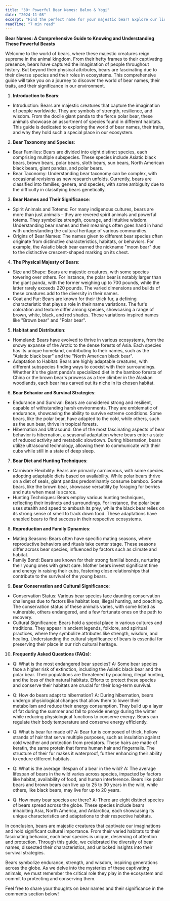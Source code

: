 ```yaml
---
title: "30+ Powerful Bear Names: Baloo & Yogi"
date: "2024-11-08"
excerpt: "Find the perfect name for your majestic bear! Explore our list of 30+ powerful and unique bear names, inspired by their strength and size."
readTime: "7 min read"
---
```


**Bear Names: A Comprehensive Guide to Knowing and Understanding These Powerful Beasts**

Welcome to the world of bears, where these majestic creatures reign supreme in the animal kingdom. From their hefty frames to their captivating presence, bears have captured the imagination of people throughout history. But beyond their physical attributes, bears are fascinating due to their diverse species and their roles in ecosystems. This comprehensive guide will take you on a journey to discover the world of bear names, their traits, and their significance in our environment.

1. **Introduction to Bears**:
- Introduction: Bears are majestic creatures that capture the imagination of people worldwide. They are symbols of strength, resilience, and wisdom. From the docile giant panda to the fierce polar bear, these animals showcase an assortment of species found in different habitats. This guide is dedicated to exploring the world of bear names, their traits, and why they hold such a special place in our ecosystem.

2. **Bear Taxonomy and Species**:
- Bear Families: Bears are divided into eight distinct species, each comprising multiple subspecies. These species include Asiatic black bears, brown bears, polar bears, sloth bears, sun bears, North American black bears, giant pandas, and polar bears.
- Bear Taxonomy: Understanding bear taxonomy can be complex, with occasional revisions as new research unfolds. Currently, bears are classified into families, genera, and species, with some ambiguity due to the difficulty in classifying bears genetically.

3. **Bear Names and Their Significance**:
- Spirit Animals and Totems: For many indigenous cultures, bears are more than just animals – they are revered spirit animals and powerful totems. They symbolize strength, courage, and intuitive wisdom. Understanding bear names and their meanings often goes hand in hand with understanding the cultural heritage of various communities.
- Origins of Bear Names: The names given to different bear species often originate from distinctive characteristics, habitats, or behaviors. For example, the Asiatic black bear earned the nickname "moon bear" due to the distinctive crescent-shaped marking on its chest.

4. **The Physical Majesty of Bears**:
- Size and Shape: Bears are majestic creatures, with some species towering over others. For instance, the polar bear is notably larger than the giant panda, with the former weighing up to 700 pounds, while the latter rarely exceeds 220 pounds. The varied dimensions and builds of these creatures add to the diversity in their names.
- Coat and Fur: Bears are known for their thick fur, a defining characteristic that plays a role in their name variations. The fur's coloration and texture differ among species, showcasing a range of brown, white, black, and red shades. These variations inspired names like "Brown bear" and "Polar bear". 

5. **Habitat and Distribution**:
- Homeland: Bears have evolved to thrive in various ecosystems, from the snowy expanse of the Arctic to the dense forests of Asia. Each species has its unique homeland, contributing to their names, such as the "Asiatic black bear" and the "North American black bear".
- Adaptation to Habitat: Bears are highly adaptable creatures, with different subspecies finding ways to coexist with their surroundings. Whether it's the giant panda's specialized diet in the bamboo forests of China or the brown bear's prowess as a tree climber in the Alaskan woodlands, each bear has carved out its niche in its chosen habitat.

6. **Bear Behavior and Survival Strategies**:
- Endurance and Survival: Bears are considered strong and resilient, capable of withstanding harsh environments. They are emblematic of endurance, showcasing the ability to survive extreme conditions. Some bears, like the polar bear, have adapted to the cold, while others, such as the sun bear, thrive in tropical forests.
- Hibernation and Ultrasound: One of the most fascinating aspects of bear behavior is hibernation, a seasonal adaptation where bears enter a state of reduced activity and metabolic slowdown. During hibernation, bears utilize ultrasound technology, allowing them to communicate with their cubs while still in a state of deep sleep.

7. **Bear Diet and Hunting Techniques**:
- Carnivore Flexibility: Bears are primarily carnivorous, with some species adopting adaptable diets based on availability. While polar bears thrive on a diet of seals, giant pandas predominantly consume bamboo. Some bears, like the brown bear, showcase versatility by foraging for berries and nuts when meat is scarce.
- Hunting Techniques: Bears employ various hunting techniques, reflecting their instincts and surroundings. For instance, the polar bear uses stealth and speed to ambush its prey, while the black bear relies on its strong sense of smell to track down food. These adaptations have enabled bears to find success in their respective ecosystems.

8. **Reproduction and Family Dynamics**:
- Mating Seasons: Bears often have specific mating seasons, where reproductive behaviors and rituals take center stage. These seasons differ across bear species, influenced by factors such as climate and habitat.
- Family Bond: Bears are known for their strong familial bonds, nurturing their young ones with great care. Mother bears invest significant time and energy in raising their cubs, fostering close relationships that contribute to the survival of the young bears.

9. **Bear Conservation and Cultural Significance**:
- Conservation Status: Various bear species face daunting conservation challenges due to factors like habitat loss, illegal hunting, and poaching. The conservation status of these animals varies, with some listed as vulnerable, others endangered, and a few fortunate ones on the path to recovery.
- Cultural Significance: Bears hold a special place in various cultures and traditions. They appear in ancient legends, folklore, and spiritual practices, where they symbolize attributes like strength, wisdom, and healing. Understanding the cultural significance of bears is essential for preserving their place in our rich cultural heritage.

10. **Frequently Asked Questions (FAQs)**:
-  Q: What is the most endangered bear species? 
 A:  Some bear species face a higher risk of extinction, including the Asiatic black bear and the polar bear. Their populations are threatened by poaching, illegal hunting, and the loss of their natural habitats. Efforts to protect these species and conserve their habitats are crucial for their long-term survival. 

- Q: How do bears adapt to hibernation? 
 A: During hibernation, bears undergo physiological changes that allow them to lower their metabolism and reduce their energy consumption. They build up a layer of fat during the summer and fall to provide energy during the winter while reducing physiological functions to conserve energy. Bears can regulate their body temperature and conserve energy efficiently. 

- Q: What is bear fur made of? 
 A: Bear fur is composed of thick, hollow strands of hair that serve multiple purposes, such as insulation against cold weather and protection from predators. These hairs are made of keratin, the same protein that forms human hair and fingernails. The structure of their fur makes it waterproof, further enhancing their ability to endure different habitats. 

- Q: What is the average lifespan of a bear in the wild? 
 A: The average lifespan of bears in the wild varies across species, impacted by factors like habitat, availability of food, and human interference. Bears like polar bears and brown bears can live up to 25 to 30 years in the wild, while others, like black bears, may live for up to 20 years. 

- Q: How many bear species are there? 
 A: There are eight distinct species of bears spread across the globe. These species include bears inhabiting Asia, North America, and Antarctica, each showcasing its unique characteristics and adaptations to their respective habitats. 

In conclusion, bears are majestic creatures that captivate our imaginations and hold significant cultural importance. From their varied habitats to their fascinating behavior, each bear species is unique, deserving of attention and protection. Through this guide, we celebrated the diversity of bear names, dissected their characteristics, and unlocked insights into their survival strategies. 

Bears symbolize endurance, strength, and wisdom, inspiring generations across the globe. As we delve into the mysteries of these captivating animals, we must remember the critical role they play in the ecosystem and commit to protecting and conserving them. 

Feel free to share your thoughts on bear names and their significance in the comments section below!
